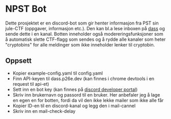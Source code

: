 # NPST Bot

Dette prosjektet er en discord-bot som gir henter informasjon fra PST sin jule-CTF (oppgaver, informasjon etc.). Den kan bl.a lese inboxen på [dass](https://dass.p26e.dev) og sende dette i en kanal. Botten inneholder også modereringsfunksjoner som å automatisk slette CTF-flagg som sendes og å rydde alle kanaler som heter "cryptobins" for alle meldinger som ikke inneholder lenker til cryptobin.

## Oppsett
* Kopier example-config.yaml til config.yaml
* Finn API-keyen til dass.p26e.dev (kan finnes i chrome devtools i en request til api-et)
* Sett inn en bot key (kan finnes på [discord developer portal](https://discord.com/developers))
* Skriv inn brukernavn og passord til en bruker. Her anbefaler jeg å lage en egen en for botten, fordi da vil den ikke lekke mailer som ikke alle får
* Kopier ID-en til en discord-kanal og legg den i mail-cannel
* Skriv inn en mail-check-delay
